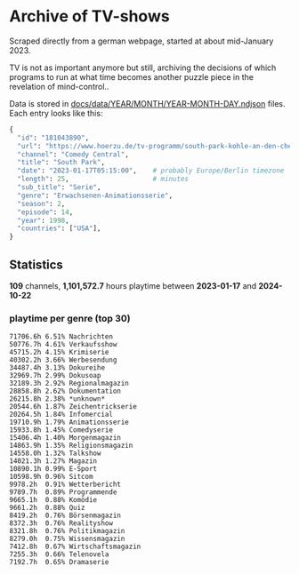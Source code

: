 # Archive of TV-shows

Scraped directly from a german webpage, started at about mid-January 2023.

TV is not as important anymore but still, archiving the decisions of which programs to run at what time
becomes another puzzle piece in the revelation of mind-control.. 

Data is stored in [docs/data/YEAR/MONTH/YEAR-MONTH-DAY.ndjson](docs/data/) files. 
Each entry looks like this:

```python
{
  "id": "181043890", 
  "url": "https://www.hoerzu.de/tv-programm/south-park-kohle-an-den-chefkoch/bid_181043890/", 
  "channel": "Comedy Central", 
  "title": "South Park", 
  "date": "2023-01-17T05:15:00",    # probably Europe/Berlin timezone 
  "length": 25,                     # minutes 
  "sub_title": "Serie", 
  "genre": "Erwachsenen-Animationsserie", 
  "season": 2, 
  "episode": 14, 
  "year": 1998, 
  "countries": ["USA"],
}
```

## Statistics

**109** channels, **1,101,572.7** hours playtime between **2023-01-17** and **2024-10-22**


### playtime per genre (top 30)

    71706.6h 6.51% Nachrichten
    50776.7h 4.61% Verkaufsshow
    45715.2h 4.15% Krimiserie
    40302.2h 3.66% Werbesendung
    34487.4h 3.13% Dokureihe
    32969.7h 2.99% Dokusoap
    32189.3h 2.92% Regionalmagazin
    28858.8h 2.62% Dokumentation
    26215.8h 2.38% *unknown*
    20544.6h 1.87% Zeichentrickserie
    20264.5h 1.84% Infomercial
    19710.9h 1.79% Animationsserie
    15933.8h 1.45% Comedyserie
    15406.4h 1.40% Morgenmagazin
    14863.9h 1.35% Religionsmagazin
    14558.0h 1.32% Talkshow
    14021.3h 1.27% Magazin
    10890.1h 0.99% E-Sport
    10598.9h 0.96% Sitcom
    9978.2h  0.91% Wetterbericht
    9789.7h  0.89% Programmende
    9665.1h  0.88% Komödie
    9661.2h  0.88% Quiz
    8419.2h  0.76% Börsenmagazin
    8372.3h  0.76% Realityshow
    8321.8h  0.76% Politikmagazin
    8279.0h  0.75% Wissensmagazin
    7412.8h  0.67% Wirtschaftsmagazin
    7255.3h  0.66% Telenovela
    7192.7h  0.65% Dramaserie
